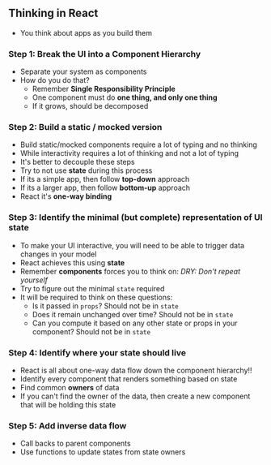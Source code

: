 ## Thinking in React
- You think about apps as you build them

### Step 1: Break the UI into a Component Hierarchy
- Separate your system as components
- How do you do that?
  - Remember **Single Responsibility Principle**
  - One component must do **one thing, and only one thing**
  - If it grows, should be decomposed

### Step 2: Build a static / mocked version
- Build static/mocked components require a lot of typing and no thinking
- While interactivity requires a lot of thinking and not a lot of typing
- It's better to decouple these steps
- Try to not use **state** during this process
- If its a simple app, then follow **top-down** approach
- If its a larger app, then follow **bottom-up** approach
- React it's **one-way binding**

### Step 3: Identify the minimal (but complete) representation of UI state
- To make your UI interactive, you will need to be able to trigger data changes in your model
- React achieves this using **state**
- Remember **components** forces you to think on: _DRY: Don't repeat yourself_
- Try to figure out the minimal `state` required
- It will be required to think on these questions:
  - Is it passed in `props`? Should not be in `state`
  - Does it remain unchanged over time? Should not be in `state`
  - Can you compute it based on any other state or props in your component? Should not be in `state`

### Step 4: Identify where your state should live
- React is all about one-way data flow down the component hierarchy!!
- Identify every component that renders something based on state
- Find common **owners** of data
- If you can't find the owner of the data, then create a new component that will be holding this state

### Step 5: Add inverse data flow
- Call backs to parent components
- Use functions to update states from state owners

